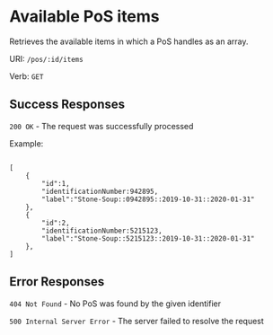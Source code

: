 # Available PoS items

Retrieves the available items in which a PoS handles as an array.

URI: `/pos/:id/items`

Verb: `GET`

## Success Responses

`200 OK` - The request was successfully processed

Example:

```

[
    {
        "id":1,
        "identificationNumber:942895,
        "label":"Stone-Soup::0942895::2019-10-31::2020-01-31"
    },
    {
        "id":2,
        "identificationNumber:5215123,
        "label":"Stone-Soup::5215123::2019-10-31::2020-01-31"
    },
]

```

## Error Responses

`404 Not Found` - No PoS was found by the given identifier

`500 Internal Server Error` - The server failed to resolve the request